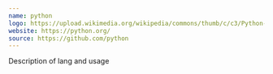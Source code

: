```yaml
---
name: python
logo: https://upload.wikimedia.org/wikipedia/commons/thumb/c/c3/Python-logo-notext.svg/1869px-Python-logo-notext.svg.png
website: https://python.org/
source: https://github.com/python
---
```



Description of lang and usage
